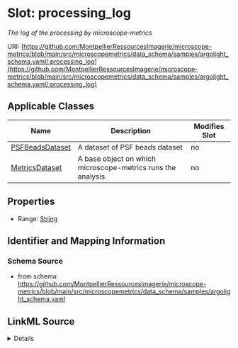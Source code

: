 # Slot: processing_log


_The log of the processing by microscope-metrics_



URI: [https://github.com/MontpellierRessourcesImagerie/microscope-metrics/blob/main/src/microscopemetrics/data_schema/samples/argolight_schema.yaml/:processing_log](https://github.com/MontpellierRessourcesImagerie/microscope-metrics/blob/main/src/microscopemetrics/data_schema/samples/argolight_schema.yaml/:processing_log)



<!-- no inheritance hierarchy -->




## Applicable Classes

| Name | Description | Modifies Slot |
| --- | --- | --- |
[PSFBeadsDataset](PSFBeadsDataset.md) | A dataset of PSF beads dataset |  no  |
[MetricsDataset](MetricsDataset.md) | A base object on which microscope-metrics runs the analysis |  no  |







## Properties

* Range: [String](String.md)





## Identifier and Mapping Information







### Schema Source


* from schema: https://github.com/MontpellierRessourcesImagerie/microscope-metrics/blob/main/src/microscopemetrics/data_schema/samples/argolight_schema.yaml




## LinkML Source

<details>
```yaml
name: processing_log
description: The log of the processing by microscope-metrics
from_schema: https://github.com/MontpellierRessourcesImagerie/microscope-metrics/blob/main/src/microscopemetrics/data_schema/samples/argolight_schema.yaml
rank: 1000
multivalued: false
alias: processing_log
owner: MetricsDataset
domain_of:
- MetricsDataset
range: string

```
</details>